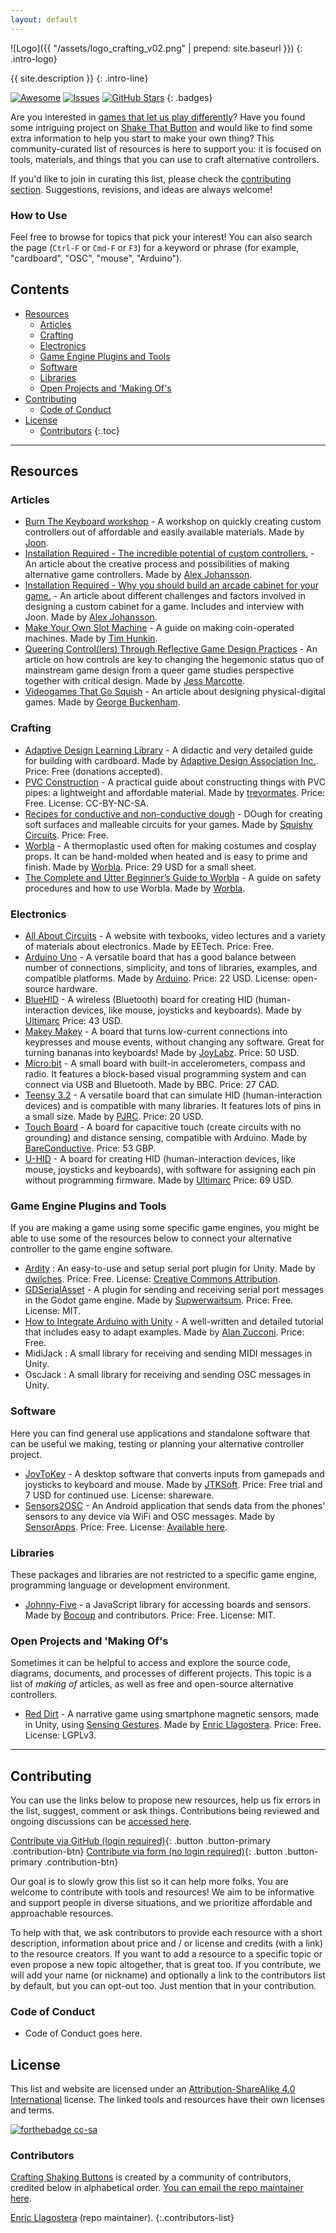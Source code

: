 ```yaml
---
layout: default
---
```


![Logo]({{ "/assets/logo_crafting_v02.png" | prepend: site.baseurl }})
{: .intro-logo}

{{ site.description }}
{: .intro-line}

[![Awesome](https://awesome.re/badge.svg)](https://awesome.re) [![Issues](https://img.shields.io/github/issues/enricllagostera/awesome-altctrls.svg)](https://github.com/enricllagostera/awesome-altctrls/issues) [![GitHub Stars](https://img.shields.io/github/stars/enricllagostera/awesome-altctrls.svg?style=social&label=Star)](https://github.com/enricllagostera/awesome-altctrls)
{: .badges}

Are you interested in [games that let us play differently](http://shakethatbutton.com/about-alternative-controllers/)? Have you found some intriguing project on [Shake That Button](http://shakethatbutton.com/) and would like to find some extra information to help you start to make your own thing? This community-curated list of resources is here to support you: it is focused on tools, materials, and things that you can use to craft alternative controllers.

If you'd like to join in curating this list, please check the [contributing section](#contributing). Suggestions, revisions, and ideas are always welcome!

### How to Use<!-- omit in toc -->

Feel free to browse for topics that pick your interest! You can also search the page (`Ctrl-F` or `Cmd-F` or `F3`) for a keyword or phrase (for example, "cardboard", "OSC", "mouse", "Arduino").

## Contents<!-- omit in toc -->

- [Resources](#resources)
  - [Articles](#articles)
  - [Crafting](#crafting)
  - [Electronics](#electronics)
  - [Game Engine Plugins and Tools](#game-engine-plugins-and-tools)
  - [Software](#software)
  - [Libraries](#libraries)
  - [Open Projects and 'Making Of's](#open-projects-and-making-ofs)
- [Contributing](#contributing)
  - [Code of Conduct](#code-of-conduct)
- [License](#license)
  - [Contributors](#contributors)
{:.toc}

---

## Resources

### Articles

- [Burn The Keyboard workshop](https://joon.be/portfolio/burn-the-keyboard/) - A workshop on quickly creating custom controllers out of affordable and easily available materials. Made by [Joon](https://joon.be/).
- [Installation Required - The incredible potential of custom controllers.](https://gamejolt.com/@AlexVsCoding/post/installation-required-the-incredible-potential-of-custom-controll-neswxgaq) - An article about the creative process and possibilities of making alternative game controllers. Made by [Alex Johansson](https://alexvscoding.itch.io/).
- [Installation Required - Why you should build an arcade cabinet for your game.](https://gamasutra.com/blogs/AlexJohansson/20141230/233317/Installation_Required__Why_you_should_build_an_arcade_cabinet_for_your_game.php) - An article about different challenges and factors involved in designing a custom cabinet for a game. Includes and interview with Joon. Made by [Alex Johansson](https://alexvscoding.itch.io/).
- [Make Your Own Slot Machine](http://www.underthepier.com/01_howtocoinmech.htm) - A guide on making coin-operated machines. Made by [Tim Hunkin](http://www.underthepier.com/index.htm).
- [Queering Control(lers) Through Reflective Game Design Practices](http://gamestudies.org/1803/articles/marcotte) - An article on how controls are key to changing the hegemonic status quo of mainstream game design from a queer game studies perspective together with critical design. Made by [Jess Marcotte](http://jeka.games).
- [Videogames That Go Squish](http://v21.io/blog/universal-principles-of-digital-physical-game-design/) - An article about designing physical-digital games. Made by [George Buckenham](http://v21.io/).

### Crafting

- [Adaptive Design Learning Library](https://www.adaptivedesign.org/learning-library) - A didactic and very detailed guide for building with cardboard. Made by [Adaptive Design Association Inc.](https://www.adaptivedesign.org/). Price: Free (donations accepted).
- [PVC Construction](https://www.instructables.com/id/PVC-101/) - A practical guide about constructing things with PVC pipes: a lightweight and affordable material. Made by [trevormates](https://www.instructables.com/member/trevormates/). Price: Free. License: CC-BY-NC-SA.
- [Recipes for conductive and non-conductive dough](https://squishycircuits.com/pages/dough-recipes) - DOugh for creating soft surfaces and malleable circuits for your games. Made by [Squishy Circuits](https://squishycircuits.com/). Price: Free.
- [Worbla](http://www.cosplaysupplies.com/store.php?p=WOBA1) - A thermoplastic used often for making costumes and cosplay props. It can be hand-molded when heated and is easy to prime and finish. Made by [Worbla](https://www.worbla.com/). Price: 29 USD for a small sheet.
- [The Complete and Utter Beginner’s Guide to Worbla](https://www.worbla.com/?p=8020) - A guide on safety procedures and how to use Worbla. Made by [Worbla](https://www.worbla.com/).

### Electronics

- [All About Circuits](https://www.allaboutcircuits.com/textbook/) - A website with texbooks, video lectures and a variety of materials about electronics. Made by EETech. Price: Free.
- [Arduino Uno](https://store.arduino.cc/usa/arduino-uno-rev3) - A versatile board that has a good balance between number of connections, simplicity, and tons of libraries, examples, and compatible platforms. Made by [Arduino](https://www.arduino.cc/). Price: 22 USD. License: open-source hardware.
- [BlueHID](http://www.u-hid.com/home/overview_bboard.php) - A wireless (Bluetooth) board for creating HID (human-interaction devices, like mouse, joysticks and keyboards). Made by [Ultimarc](http://www.ultimarc.com/) Price: 43 USD.
- [Makey Makey](https://makeymakey.com/) - A board that turns low-current connections into keypresses and mouse events, without changing any software. Great for turning bananas into keyboards! Made by [JoyLabz](https://joylabz.com/). Price: 50 USD.
- [Micro:bit](https://microbit.org/) - A small board with built-in accelerometers, compass and radio. It features a block-based visual programming system and can connect via USB and Bluetooth. Made by BBC. Price: 27 CAD.
- [Teensy 3.2](https://www.pjrc.com/store/teensy32.html) - A versatile board that can simulate HID (human-interaction devices) and is compatible with many libraries. It features lots of pins in a small size. Made by [PJRC](https://www.pjrc.com/). Price: 20 USD.
- [Touch Board](https://www.bareconductive.com/shop/touch-board/) - A board for capacitive touch (create circuits with no grounding) and distance sensing, compatible with Arduino. Made by [BareConductive](https://www.bareconductive.com/). Price: 53 GBP.
- [U-HID](http://www.u-hid.com/home/overview_board.php) - A board for creating HID (human-interaction devices, like mouse, joysticks and keyboards), with software for assigning each pin without programming firmware. Made by [Ultimarc](http://www.ultimarc.com/) Price: 69 USD.

### Game Engine Plugins and Tools

If you are making a game using some specific game engines, you might be able to use some of the resources below to connect your alternative controller to the game engine software.

- [Ardity](https://ardity.dwilches.com/) : An easy-to-use and setup serial port plugin for Unity. Made by [dwilches](https://github.com/dwilches). Price: Free. License: [Creative Commons Attribution](https://creativecommons.org/licenses/by/2.0/).
- [GDSerialAsset](https://github.com/Superwaitsum/GDSerialAsset) - A plugin for sending and receiving serial port messages in the Godot game engine. Made by [Supwerwaitsum](https://github.com/Superwaitsum). Price: Free. License: MIT.
- [How to Integrate Arduino with Unity](https://www.alanzucconi.com/2015/10/07/how-to-integrate-arduino-with-unity/) - A well-written and detailed tutorial that includes easy to adapt examples. Made by [Alan Zucconi](https://www.alanzucconi.com/). Price: Free.
- MidiJack : A small library for receiving and sending MIDI messages in Unity.
- OscJack : A small library for receiving and sending OSC messages in Unity.

### Software

Here you can find general use applications and standalone software that can be useful we making, testing or planning your alternative controller project.

- [JoyToKey](https://joytokey.net/en/) - A desktop software that converts inputs from gamepads and joysticks to keyboard and mouse. Made by [JTKSoft](https://jtksoft.net/ja/). Price: Free trial and 7 USD for continued use. License: shareware.
- [Sensors2OSC](https://sensors2.org/osc/) - An Android application that sends data from the phones' sensors to any device via WiFi and OSC messages. Made by [SensorApps](https://github.com/SensorApps). Price: Free. License: [Available here](https://sensors2.org/osc/#license).

### Libraries

These packages and libraries are not restricted to a specific game engine, programming language or development environment.

- [Johnny-Five](http://johnny-five.io/) - a JavaScript library for accessing boards and sensors. Made by [Bocoup](http://bocoup.com/) and contributors. Price: Free. License: MIT.

### Open Projects and 'Making Of's

Sometimes it can be helpful to access and explore the source code, diagrams, documents, and processes of different projects. This topic is a list of _making of_ articles, as well as free and open-source alternative controllers.

- [Red Dirt](https://github.com/enricllagostera/RedDirt) - A narrative game using smartphone magnetic sensors, made in Unity, using [Sensing Gestures](https://github.com/enricllagostera/SensingGestures). Made by [Enric Llagostera](https://enric.llagostera.com.br/). Price: Free. License: LGPLv3.

---

## Contributing

You can use the links below to propose new resources, help us fix errors in the list, suggest, comment or ask things. Contributions being reviewed and ongoing discussions can be [accessed here](https://github.com/enricllagostera/awesome-altctrls/issues).

[Contribute via GitHub (login required)](https://github.com/enricllagostera/awesome-altctrls/issues/new/choose){: .button .button-primary .contribution-btn} [Contribute via form (no login required)](https://forms.gle/C2r2d8EJFhc7SFAf8){: .button .button-primary .contribution-btn}

Our goal is to slowly grow this list so it can help more folks. You are welcome to contribute with tools and resources! We aim to be informative and support people in diverse situations, and we prioritize affordable and approachable resources.

To help with that, we ask contributors to provide each resource with a short description, information about price and / or license and credits (with a link) to the resource creators. If you want to add a resource to a specific topic or even propose a new topic altogether, that is great too. If you contribute, we will add your name (or nickname) and optionally a link to the contributors list by default, but you can opt-out too. Just mention that in your contribution.

### Code of Conduct

- Code of Conduct goes here.

## License

This list and website are licensed under an [Attribution-ShareAlike 4.0 International](https://creativecommons.org/licenses/by-sa/4.0) license. The linked tools and resources have their own licenses and terms.

[![forthebadge cc-sa](http://ForTheBadge.com/images/badges/cc-sa.svg)](https://creativecommons.org/licenses/by-sa/4.0)

### Contributors

[Crafting Shaking Buttons](https://enricllagostera.github.io/awesome-altctrls/) is created by a community of contributors, credited below in alphabetical order. [You can email the repo maintainer here](mailto:enric.llagostera@gmail.com).

[Enric Llagostera](https://enric.llagostera.com.br/) (repo maintainer).
{:.contributors-list}